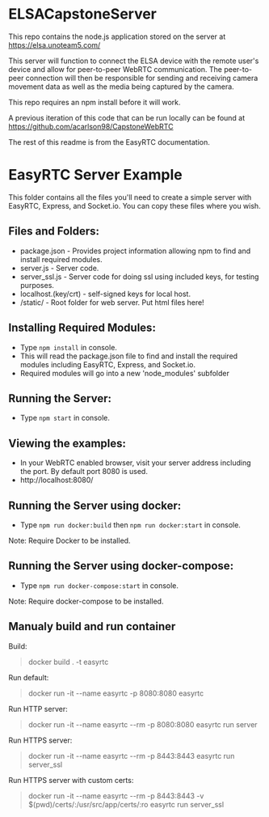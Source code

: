 # ELSACapstoneServer
This repo contains the node.js application stored on the server at https://elsa.unoteam5.com/

This server will function to connect the ELSA device with the remote user's device and allow for peer-to-peer WebRTC communication.
The peer-to-peer connection will then be responsible for sending and receiving camera movement data as well as the media being captured by the camera.

This repo requires an npm install before it will work.

A previous iteration of this code that can be run locally can be found at https://github.com/acarlson98/CapstoneWebRTC

The rest of this readme is from the EasyRTC documentation.

EasyRTC Server Example
======================

This folder contains all the files you'll need to create a simple server with EasyRTC, Express, and Socket.io. You can copy these files where you wish.

Files and Folders:
------------------

 - package.json - Provides project information allowing npm to find and install required modules.
 - server.js - Server code.
 - server_ssl.js - Server code for doing ssl using included keys, for testing purposes.
 - localhost.(key/crt) - self-signed keys for local host.
 - /static/ - Root folder for web server. Put html files here!

 
Installing Required Modules:
----------------------------

 - Type `npm install` in console.
 - This will read the package.json file to find and install the required modules including EasyRTC, Express, and Socket.io.
 - Required modules will go into a new 'node_modules' subfolder


Running the Server:
-------------------

 - Type `npm start` in console.


Viewing the examples:
---------------------

 - In your WebRTC enabled browser, visit your server address including the port. By default port 8080 is used.
 - http://localhost:8080/

Running the Server using docker:
-------------------

 - Type `npm run docker:build` then `npm run docker:start` in console.

Note: Require Docker to be installed.

Running the Server using docker-compose:
-------------------

 - Type `npm run docker-compose:start` in console.

Note: Require docker-compose to be installed.


Manualy build and run container
-------------------

Build:
> docker build . -t easyrtc

Run default:
> docker run -it --name easyrtc -p 8080:8080 easyrtc

Run HTTP server:
> docker run -it --name easyrtc --rm -p 8080:8080 easyrtc run server

Run HTTPS server:
>  docker run -it --name easyrtc --rm -p 8443:8443 easyrtc run server_ssl

Run HTTPS server with custom certs:
>  docker run -it --name easyrtc --rm -p 8443:8443 -v $(pwd)/certs/:/usr/src/app/certs/:ro easyrtc run server_ssl




